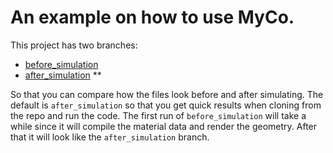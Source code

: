 # An example on how to use MyCo.

This project has two branches:

- [before_simulation](https://github.com/RuiFilipeCampos/MyCo-EXAMPLE1/tree/before_simulation) 
- [after_simulation](https://github.com/RuiFilipeCampos/MyCo-EXAMPLE1/tree/after_simulation) **

So that you can compare how the files look before and after simulating. The default is `after_simulation` so that you get quick results when cloning from the repo and run the code. The first run of `before_simulation` will take a while since it will compile the material data and render the geometry. After that it will look like the `after_simulation` branch.
